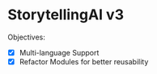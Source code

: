 # StorytellingAI v3

Objectives:

- [x] Multi-language Support
- [x] Refactor Modules for better reusability